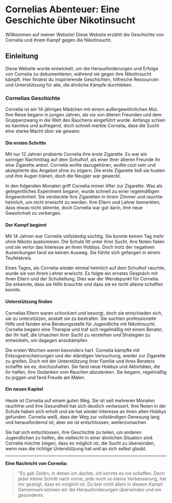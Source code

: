 # Cornelias Abenteuer: Eine Geschichte über Nikotinsucht

Willkommen auf meiner Website! Diese Website erzählt die Geschichte von Cornelia und ihrem Kampf gegen die Nikotinsucht.

## Einleitung
Diese Website wurde entwickelt, um die Herausforderungen und Erfolge von Cornelia zu dokumentieren, während sie gegen ihre Nikotinsucht kämpft. Hier findest du inspirierende Geschichten, hilfreiche Ressourcen und Unterstützung für alle, die ähnliche Kämpfe durchleben.

### Cornelias Geschichte
Cornelia ist ein 14-jähriges Mädchen mit einem außergewöhnlichen Mut. Ihre Reise begann in jungen Jahren, als sie von älteren Freunden und dem Gruppenzwang in die Welt des Rauchens eingeführt wurde. Anfangs schien es harmlos und aufregend, doch schnell merkte Cornelia, dass die Sucht eine starke Macht über sie gewann.

#### Die ersten Schritte
Mit nur 12 Jahren probierte Cornelia ihre erste Zigarette. Es war ein sonniger Nachmittag auf dem Schulhof, als einer ihrer älteren Freunde ihr eine Zigarette anbot. Cornelia wollte dazugehören, wollte cool sein und akzeptierte das Angebot ohne zu zögern. Die erste Zigarette ließ sie husten und ihre Augen tränen, doch die Neugier war geweckt.

In den folgenden Monaten griff Cornelia immer öfter zur Zigarette. Was als gelegentliches Experiment begann, wurde schnell zu einer regelmäßigen Angewohnheit. Sie versteckte ihre Zigaretten in ihrem Zimmer und rauchte heimlich, um nicht erwischt zu werden. Ihre Eltern und Lehrer bemerkten, dass etwas nicht stimmte, doch Cornelia war gut darin, ihre neue Gewohnheit zu verbergen.

#### Der Kampf beginnt
Mit 14 Jahren war Cornelia vollständig süchtig. Sie konnte keinen Tag mehr ohne Nikotin auskommen. Die Schule litt unter ihrer Sucht, ihre Noten fielen und sie verlor das Interesse an ihren Hobbys. Doch trotz der negativen Auswirkungen fand sie keinen Ausweg. Sie fühlte sich gefangen in einem Teufelskreis.

Eines Tages, als Cornelia wieder einmal heimlich auf dem Schulhof rauchte, wurde sie von ihrem Lehrer erwischt. Es folgte ein ernstes Gespräch mit ihren Eltern und der Schulleitung. Dies war der Wendepunkt für Cornelia. Sie erkannte, dass sie Hilfe brauchte und dass sie es nicht alleine schaffen konnte.

#### Unterstützung finden
Cornelias Eltern waren schockiert und besorgt, doch sie entschieden sich, sie zu unterstützen, anstatt sie zu bestrafen. Sie suchten professionelle Hilfe und fanden eine Beratungsstelle für Jugendliche mit Nikotinsucht. Cornelia begann eine Therapie und traf sich regelmäßig mit einem Berater, der ihr half, die Ursachen ihrer Sucht zu verstehen und Strategien zu entwickeln, um dagegen anzukämpfen.

Die ersten Wochen waren besonders hart. Cornelia kämpfte mit Entzugserscheinungen und der ständigen Versuchung, wieder zur Zigarette zu greifen. Doch mit der Unterstützung ihrer Familie und ihres Beraters schaffte sie es, durchzuhalten. Sie fand neue Hobbys und Aktivitäten, die ihr halfen, ihre Gedanken vom Rauchen abzulenken. Sie begann, regelmäßig zu joggen und fand Freude am Malen.

#### Ein neues Kapitel
Heute ist Cornelia auf einem guten Weg. Sie ist seit mehreren Monaten rauchfrei und ihre Gesundheit hat sich deutlich verbessert. Ihre Noten in der Schule haben sich erholt und sie hat wieder Interesse an ihren alten Hobbys gefunden. Cornelia weiß, dass der Weg zur vollständigen Genesung lang und herausfordernd ist, aber sie ist entschlossen, weiterzumachen.

Sie hat sich entschlossen, ihre Geschichte zu teilen, um anderen Jugendlichen zu helfen, die vielleicht in einer ähnlichen Situation sind. Cornelia möchte zeigen, dass es möglich ist, die Sucht zu überwinden, wenn man die richtige Unterstützung hat und an sich selbst glaubt.

---

**Eine Nachricht von Cornelia:**
> "Es gab Zeiten, in denen ich dachte, ich könnte es nie schaffen. Doch jeder kleine Schritt nach vorne, jede noch so kleine Verbesserung, hat mir gezeigt, dass es möglich ist. Du bist nicht allein in diesem Kampf. Gemeinsam können wir die Herausforderungen überwinden und ein gesünderes
